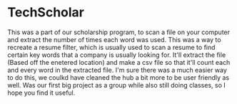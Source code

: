 # TechScholar
This was a part of our scholarship program, to scan a file on your computer and extract the number of times each word was used.
This was a way to recreate a resume filter, which is usually used to scan a resume to find certain key words that a company is usually looking for.
It'll extract the file (Based off the enetered location) and make a csv file so that it'll count each and every word in the extracted file.
I'm sure there was a much easier way to do this, we coulkd have cleaned the hub a bit more to be user friendly as well.
Was our first big project as a group while also still doing classes, so I hope you find it useful.
